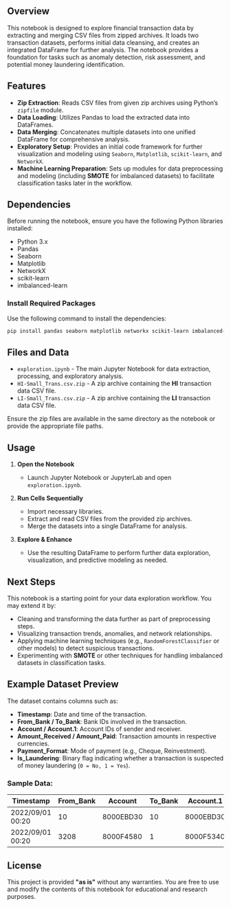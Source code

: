 ## Overview  
This notebook is designed to explore financial transaction data by extracting and merging CSV files from zipped archives. It loads two transaction datasets, performs initial data cleansing, and creates an integrated DataFrame for further analysis. The notebook provides a foundation for tasks such as anomaly detection, risk assessment, and potential money laundering identification.  

## Features  
- **Zip Extraction**: Reads CSV files from given zip archives using Python’s `zipfile` module.  
- **Data Loading**: Utilizes Pandas to load the extracted data into DataFrames.  
- **Data Merging**: Concatenates multiple datasets into one unified DataFrame for comprehensive analysis.  
- **Exploratory Setup**: Provides an initial code framework for further visualization and modeling using `Seaborn`, `Matplotlib`, `scikit-learn`, and `NetworkX`.  
- **Machine Learning Preparation**: Sets up modules for data preprocessing and modeling (including **SMOTE** for imbalanced datasets) to facilitate classification tasks later in the workflow.  

## Dependencies  
Before running the notebook, ensure you have the following Python libraries installed:  

- Python 3.x  
- Pandas  
- Seaborn  
- Matplotlib  
- NetworkX  
- scikit-learn  
- imbalanced-learn  

### Install Required Packages  
Use the following command to install the dependencies:  

```bash
pip install pandas seaborn matplotlib networkx scikit-learn imbalanced-learn
```

## Files and Data  
- `exploration.ipynb` - The main Jupyter Notebook for data extraction, processing, and exploratory analysis.  
- `HI-Small_Trans.csv.zip` - A zip archive containing the **HI** transaction data CSV file.  
- `LI-Small_Trans.csv.zip` - A zip archive containing the **LI** transaction data CSV file.  

Ensure the zip files are available in the same directory as the notebook or provide the appropriate file paths.  

## Usage  
1. **Open the Notebook**  
   - Launch Jupyter Notebook or JupyterLab and open `exploration.ipynb`.  

2. **Run Cells Sequentially**  
   - Import necessary libraries.  
   - Extract and read CSV files from the provided zip archives.  
   - Merge the datasets into a single DataFrame for analysis.  

3. **Explore & Enhance**  
   - Use the resulting DataFrame to perform further data exploration, visualization, and predictive modeling as needed.  

## Next Steps  
This notebook is a starting point for your data exploration workflow. You may extend it by:  

- Cleaning and transforming the data further as part of preprocessing steps.  
- Visualizing transaction trends, anomalies, and network relationships.  
- Applying machine learning techniques (e.g., `RandomForestClassifier` or other models) to detect suspicious transactions.  
- Experimenting with **SMOTE** or other techniques for handling imbalanced datasets in classification tasks.  

## Example Dataset Preview  
The dataset contains columns such as:  

- **Timestamp**: Date and time of the transaction.  
- **From_Bank / To_Bank**: Bank IDs involved in the transaction.  
- **Account / Account.1**: Account IDs of sender and receiver.  
- **Amount_Received / Amount_Paid**: Transaction amounts in respective currencies.  
- **Payment_Format**: Mode of payment (e.g., Cheque, Reinvestment).  
- **Is_Laundering**: Binary flag indicating whether a transaction is suspected of money laundering (`0 = No, 1 = Yes`).  

### Sample Data:  

| Timestamp          | From_Bank | Account     | To_Bank | Account.1  | Amount_Received | Receiving_Currency | Amount_Paid | Payment_Currency | Payment_Format | Is_Laundering |
|--------------------|----------|------------|---------|------------|-----------------|---------------------|-------------|-----------------|---------------|--------------|
| 2022/09/01 00:20  | 10       | 8000EBD30  | 10      | 8000EBD30  | 3697.34         | US Dollar          | 3697.34     | US Dollar       | Reinvestment  | 0            |
| 2022/09/01 00:20  | 3208     | 8000F4580  | 1       | 8000F5340  | 0.01            | US Dollar          | 0.01        | US Dollar       | Cheque        | 0            |

## License  
This project is provided **"as is"** without any warranties. You are free to use and modify the contents of this notebook for educational and research purposes.  

